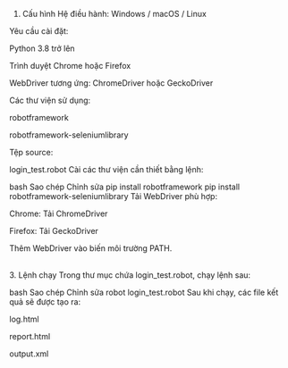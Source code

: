 1. Cấu hình
Hệ điều hành: Windows / macOS / Linux

Yêu cầu cài đặt:

Python 3.8 trở lên

Trình duyệt Chrome hoặc Firefox

WebDriver tương ứng: ChromeDriver hoặc GeckoDriver

Các thư viện sử dụng:

robotframework

robotframework-seleniumlibrary

Tệp source:

login_test.robot
Cài các thư viện cần thiết bằng lệnh:

bash
Sao chép
Chỉnh sửa
pip install robotframework
pip install robotframework-seleniumlibrary
Tải WebDriver phù hợp:

Chrome: Tải ChromeDriver

Firefox: Tải GeckoDriver

Thêm WebDriver vào biến môi trường PATH.

<br/>
3. Lệnh chạy
Trong thư mục chứa login_test.robot, chạy lệnh sau:

bash
Sao chép
Chỉnh sửa
robot login_test.robot
Sau khi chạy, các file kết quả sẽ được tạo ra:

log.html

report.html

output.xml

</div>
